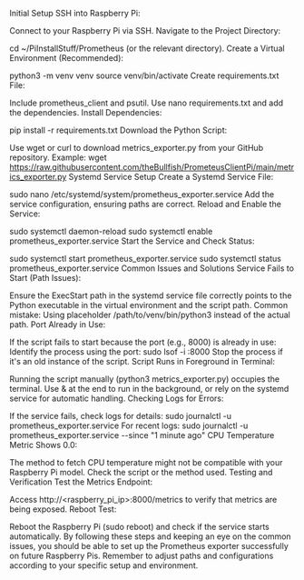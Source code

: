Initial Setup
SSH into Raspberry Pi:

Connect to your Raspberry Pi via SSH.
Navigate to the Project Directory:

cd ~/PiInstallStuff/Prometheus (or the relevant directory).
Create a Virtual Environment (Recommended):

python3 -m venv venv
source venv/bin/activate
Create requirements.txt File:

Include prometheus_client and psutil.
Use nano requirements.txt and add the dependencies.
Install Dependencies:

pip install -r requirements.txt
Download the Python Script:

Use wget or curl to download metrics_exporter.py from your GitHub repository.
Example: wget https://raw.githubusercontent.com/theBullfish/PrometeusClientPi/main/metrics_exporter.py
Systemd Service Setup
Create a Systemd Service File:

sudo nano /etc/systemd/system/prometheus_exporter.service
Add the service configuration, ensuring paths are correct.
Reload and Enable the Service:

sudo systemctl daemon-reload
sudo systemctl enable prometheus_exporter.service
Start the Service and Check Status:

sudo systemctl start prometheus_exporter.service
sudo systemctl status prometheus_exporter.service
Common Issues and Solutions
Service Fails to Start (Path Issues):

Ensure the ExecStart path in the systemd service file correctly points to the Python executable in the virtual environment and the script path.
Common mistake: Using placeholder /path/to/venv/bin/python3 instead of the actual path.
Port Already in Use:

If the script fails to start because the port (e.g., 8000) is already in use:
Identify the process using the port: sudo lsof -i :8000
Stop the process if it's an old instance of the script.
Script Runs in Foreground in Terminal:

Running the script manually (python3 metrics_exporter.py) occupies the terminal. Use & at the end to run in the background, or rely on the systemd service for automatic handling.
Checking Logs for Errors:

If the service fails, check logs for details: sudo journalctl -u prometheus_exporter.service
For recent logs: sudo journalctl -u prometheus_exporter.service --since "1 minute ago"
CPU Temperature Metric Shows 0.0:

The method to fetch CPU temperature might not be compatible with your Raspberry Pi model. Check the script or the method used.
Testing and Verification
Test the Metrics Endpoint:

Access http://<raspberry_pi_ip>:8000/metrics to verify that metrics are being exposed.
Reboot Test:

Reboot the Raspberry Pi (sudo reboot) and check if the service starts automatically.
By following these steps and keeping an eye on the common issues, you should be able to set up the Prometheus exporter successfully on future Raspberry Pis. Remember to adjust paths and configurations according to your specific setup and environment.
